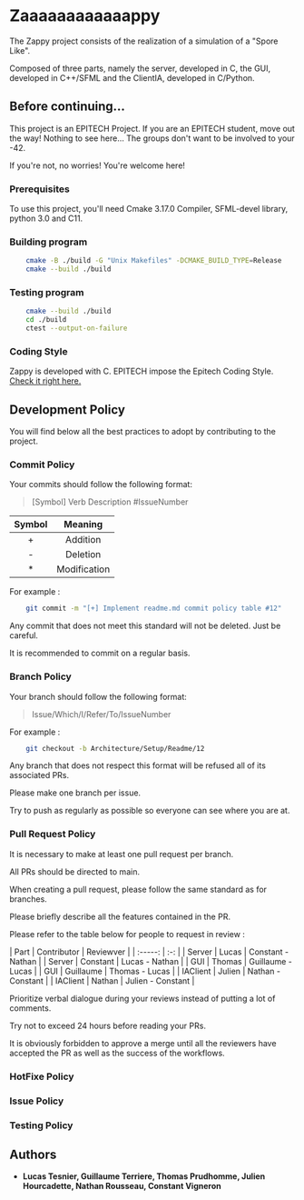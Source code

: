 # Zaaaaaaaaaaaappy

The Zappy project consists of the realization of a simulation of a "Spore Like".

Composed of three parts, namely the server, developed in C, the GUI, developed in C++/SFML and the ClientIA, developed in C/Python.

## Before continuing...

This project is an EPITECH Project. If you are an EPITECH student, move out the way! Nothing to see here... The groups don't want to be involved to your -42.

If you're not, no worries! You're welcome here!

### Prerequisites

To use this project, you'll need Cmake 3.17.0 Compiler, SFML-devel library, python 3.0 and C11.

### Building program

```bash
    cmake -B ./build -G "Unix Makefiles" -DCMAKE_BUILD_TYPE=Release
    cmake --build ./build
```

### Testing program
```bash
    cmake --build ./build
    cd ./build
    ctest --output-on-failure
```

### Coding Style

Zappy is developed with C. EPITECH impose the Epitech Coding Style. [Check it right here.](https://intra.epitech.eu/file/Public/technical-documentations/epitech_c_coding_style.pdf)

## Development Policy

You will find below all the best practices to adopt by contributing to the project.

### Commit Policy

Your commits should follow the following format:

> \[Symbol\] Verb Description #IssueNumber

| Symbol | Meaning  |
| :-----: | :-: |
| + | Addition |
| - | Deletion |
| * | Modification |

For example :

```bash
    git commit -m "[+] Implement readme.md commit policy table #12"
```

Any commit that does not meet this standard will not be deleted. Just be careful.

It is recommended to commit on a regular basis.

### Branch Policy

Your branch should follow the following format:

> Issue/Which/I/Refer/To/IssueNumber

For example :

```bash
    git checkout -b Architecture/Setup/Readme/12
```

Any branch that does not respect this format will be refused all of its associated PRs.

Please make one branch per issue.

Try to push as regularly as possible so everyone can see where you are at.

### Pull Request Policy

It is necessary to make at least one pull request per branch.

All PRs should be directed to main.

When creating a pull request, please follow the same standard as for branches.

Please briefly describe all the features contained in the PR.

Please refer to the table below for people to request in review :

| Part | Contributor | Reviewver |
| :-----: | :-: |
| Server | Lucas | Constant - Nathan |
| Server | Constant | Lucas - Nathan |
| GUI | Thomas | Guillaume - Lucas |
| GUI | Guillaume | Thomas - Lucas |
| IAClient | Julien | Nathan - Constant |
| IAClient | Nathan | Julien - Constant |

Prioritize verbal dialogue during your reviews instead of putting a lot of comments.

Try not to exceed 24 hours before reading your PRs.

It is obviously forbidden to approve a merge until all the reviewers have accepted the PR as well as the success of the workflows.

### HotFixe Policy

### Issue Policy

### Testing Policy

## Authors

* **Lucas Tesnier, Guillaume Terriere, Thomas Prudhomme, Julien Hourcadette, Nathan Rousseau, Constant Vigneron**